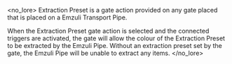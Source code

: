 <no_lore>
Extraction Preset is a gate action provided on any gate placed that is placed on a Emzuli Transport Pipe.

When the Extraction Preset gate action is selected and the connected triggers are activated, the gate will allow the colour of the Extraction Preset to be extracted by the Emzuli Pipe.
Without an extraction preset set by the gate, the Emzuli Pipe will be unable to extract any items. 
</no_lore>